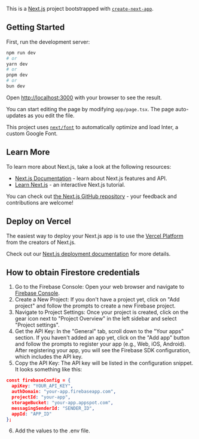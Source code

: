 This is a [Next.js](https://nextjs.org/) project bootstrapped with [`create-next-app`](https://github.com/vercel/next.js/tree/canary/packages/create-next-app).

## Getting Started

First, run the development server:

```bash
npm run dev
# or
yarn dev
# or
pnpm dev
# or
bun dev
```

Open [http://localhost:3000](http://localhost:3000) with your browser to see the result.

You can start editing the page by modifying `app/page.tsx`. The page auto-updates as you edit the file.

This project uses [`next/font`](https://nextjs.org/docs/basic-features/font-optimization) to automatically optimize and load Inter, a custom Google Font.

## Learn More

To learn more about Next.js, take a look at the following resources:

- [Next.js Documentation](https://nextjs.org/docs) - learn about Next.js features and API.
- [Learn Next.js](https://nextjs.org/learn) - an interactive Next.js tutorial.

You can check out [the Next.js GitHub repository](https://github.com/vercel/next.js/) - your feedback and contributions are welcome!

## Deploy on Vercel

The easiest way to deploy your Next.js app is to use the [Vercel Platform](https://vercel.com/new?utm_medium=default-template&filter=next.js&utm_source=create-next-app&utm_campaign=create-next-app-readme) from the creators of Next.js.

Check out our [Next.js deployment documentation](https://nextjs.org/docs/deployment) for more details.

## How to obtain Firestore credentials

1. Go to the Firebase Console: Open your web browser and navigate to [Firebase Console](https://console.firebase.google.com/).
1. Create a New Project: If you don't have a project yet, click on "Add project" and follow the prompts to create a new Firebase project.
1. Navigate to Project Settings: Once your project is created, click on the gear icon next to "Project Overview" in the left sidebar and select "Project settings".
1. Get the API Key: In the "General" tab, scroll down to the "Your apps" section. If you haven't added an app yet, click on the "Add app" button and follow the prompts to register your app (e.g., Web, iOS, Android). After registering your app, you will see the Firebase SDK configuration, which includes the API key.
1. Copy the API Key: The API key will be listed in the configuration snippet. It looks something like this:
```json
const firebaseConfig = {
  apiKey: "YOUR_API_KEY",
  authDomain: "your-app.firebaseapp.com",
  projectId: "your-app",
  storageBucket: "your-app.appspot.com",
  messagingSenderId: "SENDER_ID",
  appId: "APP_ID"
};
```
6. Add the values to the .env file.